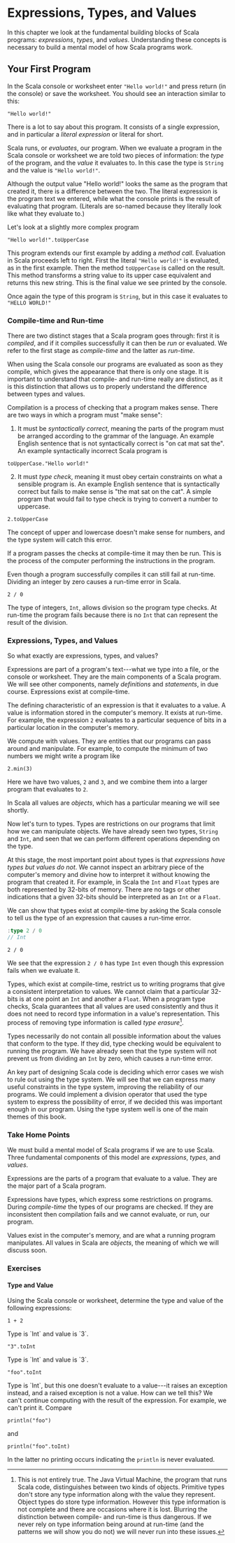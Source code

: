 # Expressions, Types, and Values

In this chapter we look at the fundamental building blocks of Scala programs: *expressions*, *types*, and *values*. Understanding these concepts is necessary to build a mental model of how Scala programs work.

## Your First Program

In the Scala console or worksheet enter `"Hello world!"` and press return (in the console) or save the worksheet. You should see an interaction similar to this:

```tut:book
"Hello world!"
```

There is a lot to say about this program. It consists of a single expression, and in particular a *literal expression* or literal for short.

Scala runs, or *evaluates*, our program. When we evaluate a program in the Scala console or worksheet we are told two pieces of information: the *type* of the program, and the *value* it evaluates to. In this case the type is `String` and the value is `"Hello world!"`.

Although the output value "Hello world!" looks the same as the program that created it, there is a difference between the two. The literal expression is the program text we entered, while what the console prints is the result of evaluating that program. (Literals are so-named because they literally look like what they evaluate to.)

Let's look at a slightly more complex program

```tut:book
"Hello world!".toUpperCase
```

This program extends our first example by adding a *method call*. Evaluation in Scala proceeds left to right. First the literal `"Hello world!"` is evaluated, as in the first example. Then the method `toUpperCase` is called on the result. This method transforms a string value to its upper case equivalent and returns this new string. This is the final value we see printed by the console.

Once again the type of this program is `String`, but in this case it evaluates to `"HELLO WORLD!"`

### Compile-time and Run-time

There are two distinct stages that a Scala program goes through: first it is *compiled*, and if it compiles successfully it can then be *run* or evaluated. We refer to the first stage as *compile-time* and the latter as *run-time*.

When using the Scala console our programs are evaluated as soon as they compile, which gives the appearance that there is only one stage. It is important to understand that compile- and run-time really are distinct, as it is this distinction that allows us to properly understand the difference between types and values.

Compilation is a process of checking that a program makes sense. There are two ways in which a program must "make sense":

1. It must be *syntactically correct*, meaning the parts of the program must be arranged according to the grammar of the language. An example English sentence that is not syntactically correct is "on cat mat sat the". An example syntactically incorrect Scala program is

```tut:book:fail
toUpperCase."Hello world!"
```

2. It must *type check*, meaning it must obey certain constraints on what a sensible program is. An example English sentence that is syntactically correct but fails to make sense is "the mat sat on the cat". A simple program that would fail to type check is trying to convert a number to uppercase.

```tut:book:fail
2.toUpperCase
```

The concept of upper and lowercase doesn't make sense for numbers, and the type system will catch this error.

If a program passes the checks at compile-time it may then be run. This is the process of the computer performing the instructions in the program.

Even though a program successfully compiles it can still fail at run-time. Dividing an integer by zero causes a run-time error in Scala.

```tut:book:fail
2 / 0
```

The type of integers, `Int`, allows division so the program type checks. At run-time the program fails because there is no `Int` that can represent the result of the division.


### Expressions, Types, and Values

So what exactly are expressions, types, and values?

Expressions are part of a program's text---what we type into a file, or the console or worksheet. They are the main components of a Scala program. We will see other components, namely *definitions* and *statements*, in due course. Expressions exist at compile-time.

The defining characteristic of an expression is that it evaluates to a value. A value is information stored in the computer's memory. It exists at run-time. For example, the expression `2` evaluates to a particular sequence of bits in a particular location in the computer's memory.

We compute with values. They are entities that our programs can pass around and manipulate. For example, to compute the minimum of two numbers we might write a program like

```tut:book
2.min(3)
```

Here we have two values, `2` and `3`, and we combine them into a larger program that evaluates to `2`.

In Scala all values are *objects*, which has a particular meaning we will see shortly.

Now let's turn to types. Types are restrictions on our programs that limit how we can manipulate objects. We have already seen two types, `String` and `Int`, and seen that we can perform different operations depending on the type.

At this stage, the most important point about types is that *expressions have types but values do not*. We cannot inspect an arbitrary piece of the computer's memory and divine how to interpret it without knowing the program that created it. For example, in Scala the `Int` and `Float` types are both represented by 32-bits of memory. There are no tags or other indications that a given 32-bits should be interpreted as an `Int` or a `Float`.

We can show that types exist at compile-time by asking the Scala console to tell us the type of an expression that causes a run-time error.

```scala
:type 2 / 0
// Int
```

```tut:book:fail
2 / 0
```

We see that the expression `2 / 0` has type `Int` even though this expression fails when we evaluate it.

Types, which exist at compile-time, restrict us to writing programs that give a consistent interpretation to values. We cannot claim that a particular 32-bits is at one point an `Int` and another a `Float`. When a program type checks, Scala guarantees that all values are used consistently and thus it does not need to record type information in a value's representation. This process of removing type information is called *type erasure*[^type-erasure].

[^type-erasure]: This is not entirely true. The Java Virtual Machine, the program that runs Scala code, distinguishes between two kinds of objects. Primitive types don't store any type information along with the value they represent. Object types do store type information. However this type information is not complete and there are occasions where it is lost. Blurring the distinction between compile- and run-time is thus dangerous. If we never rely on type information being around at run-time (and the patterns we will show you do not) we will never run into these issues.

Types necessarily do not contain all possible information about the values that conform to the type. If they did, type checking would be equivalent to running the program. We have already seen that the type system will not prevent us from dividing an `Int` by zero, which causes a run-time error.

An key part of designing Scala code is deciding which error cases we wish to rule out using the type system. We will see that we can express many useful constraints in the type system, improving the reliability of our programs. We could implement a division operator that used the type system to express the possibility of error, if we decided this was important enough in our program. Using the type system well is one of the main themes of this book.


### Take Home Points

We must build a mental model of Scala programs if we are to use Scala. Three fundamental components of this model are *expressions*, *types*, and *values*.

Expressions are the parts of a program that evaluate to a value. They are the major part of a Scala program.

Expressions have types, which express some restrictions on programs. During *compile-time* the types of our programs are checked. If they are inconsistent then compilation fails and we cannot evaluate, or run, our program.

Values exist in the computer's memory, and are what a running program manipulates. All values in Scala are *objects*, the meaning of which we will discuss soon.


### Exercises

#### Type and Value

Using the Scala console or worksheet, determine the type and value of the following expressions:

```tut:book:silent
1 + 2
```

<div class="solution">
Type is `Int` and value is `3`.
</div>

```tut:book:silent
"3".toInt
```

<div class="solution">
Type is `Int` and value is `3`.
</div>

```tut:book:fail:silent
"foo".toInt
```

<div class="solution">
Type is `Int`, but this one doesn't evaluate to a value---it raises an exception instead, and a raised exception is not a value. How can we tell this? We can't continue computing with the result of the expression. For example, we can't print it. Compare

```tut:book
println("foo")
```

and

```tut:book:fail
println("foo".toInt)
```

In the latter no printing occurs indicating the `println` is never evaluated.
</div>
